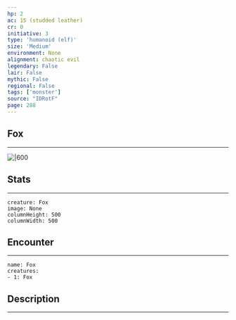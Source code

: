 ```yaml
---
hp: 2
ac: 15 (studded leather)
cr: 0
initiative: 3
type: 'humanoid (elf)'    
size: 'Medium'
environment: None
alignment: chaotic evil
legendary: False
lair: False
mythic: False
regional: False
tags: ['monster']
source: "IDRotF"
page: 288
---
```


## Fox
---

![|600](D:/Program%20Files/5e.tools/img/bestiary/IDRotF/Fox.jpg)

## Stats
---

```statblock
creature: Fox
image: None
columnHeight: 500
columnWidth: 500
```

## Encounter
---

```encounter-table
name: Fox
creatures:
- 1: Fox
```

## Description
---




